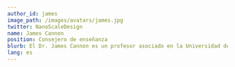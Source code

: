 ```yaml
---
author_id: james
image_path: /images/avatars/james.jpg
twitter: NanoScaleDesign
name: James Cannon
position: Consejero de enseñanza
blurb: El Dr. James Cannon es un profesor asociado en la Universidad de Kyushu.<br>Es el creador del aprendizaje activo basado en retos y uno de los fundadores de ChallengeHub.
lang: es
---
```

